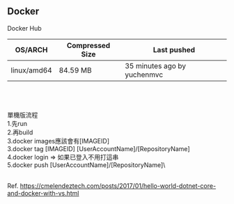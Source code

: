 ## Docker

Docker Hub <!--https://hub.docker.com/r/yuchenmvc/-->


|OS/ARCH|Compressed Size|Last pushed|
|-|-|-|
|linux/amd64|84.59 MB|35 minutes ago by yuchenmvc|

\
\
\
單機版流程\
1.先run\
2.再build\
3.docker images應該會有[IMAGEID]\
3.docker tag [IMAGEID] [UserAccountName]/[RepositoryName]\
4.docker login => 如果已登入不用打這串\
5.docker push [UserAccountName]/[RepositoryName]\

\
Ref. https://cmelendeztech.com/posts/2017/01/hello-world-dotnet-core-and-docker-with-vs.html

